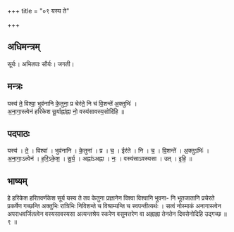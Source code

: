 +++
title = "०९ यस्य ते"

+++
## अधिमन्त्रम्
सूर्यः। अभितपाः सौर्यः। जगती।

## मन्त्रः
यस्य॑ ते॒ विश्वा॒ भुव॑नानि के॒तुना॒ प्र चेर॑ते॒ नि च॑ वि॒शन्ते॑ अ॒क्तुभिः॑ ।  
अ॒ना॒गा॒स्त्वेन॑ हरिकेश सू॒र्याह्ना॑ह्ना नो॒ वस्य॑सावस्य॒सोदि॑हि ॥

## पदपाठः
यस्य॑ । ते॒ । विश्वा॑ । भुव॑नानि । के॒तुना॑ । प्र । च॒ । ईर॑ते । नि । च॒ । वि॒शन्ते॑ । अ॒क्तुऽभिः॑ ।  
अ॒ना॒गाः॒ऽत्वेन॑ । ह॒रि॒ऽके॒श॒ । सू॒र्य॒ । अह्ना॑ऽअह्ना । नः॒ । वस्य॑साऽवस्यसा । उत् । इ॒हि॒ ॥

## भाष्यम्
हे हरिकेश हरितवर्णकेश सूर्य यस्य ते तव केतुना प्रज्ञानेन विश्वा विश्वानि भुवना- नि भूतजातानि प्रचेरते प्रकर्षेण गच्छन्ति अक्तुभिः रात्रिभिः निविशन्ते च विश्राम्यन्ति च स्वपन्तीत्यर्थः । सत्वं नोस्माकं अनागास्त्वेन अपराधवर्जितत्वेन वस्यसावस्यसा अत्यन्तश्रेय स्करेण वसुमत्तरेण वा अह्नाह्ना तेनतेन दिवसेनोदिहि उद्गच्छ ॥ ९ ॥